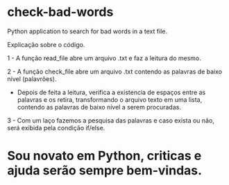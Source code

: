 # check-bad-words
Python application to search for bad words in a text file.

Explicação sobre o código.

1 - A função read_file abre um arquivo .txt e faz a leitura do mesmo.

2 - A função check_file abre um arquivo .txt contendo as palavras de baixo nível (palavrões).
  - Depois de feita a leitura, verifica a existencia de espaços entre as palavras e os retira, 
    transformando o arquivo texto em uma lista, contendo as palavras de baixo nível a serem procuradas.
  
3 - Com um laço fazemos a pesquisa das palavras e caso exista ou não, será exibida pela condição if/else.  

# Sou novato em Python, criticas e ajuda serão sempre bem-vindas.
